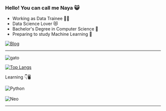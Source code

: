 ### Hello! You can call me Naya 😺

- Working as Data Trainee 👷‍♀️
- Data Science Lover 😻
- Bachelor's Degree in Computer Science 🤖
- Preparing to study Machine Learning 🧠



[![Blog](https://img.shields.io/badge/LinkedIn-0077B5?style=for-the-badge&logo=linkedin&logoColor=white)](https://www.linkedin.com/in/nayara-luciaslv/) 
<hr></hr>

![gato](https://64.media.tumblr.com/56134a48a0c622dfa3358efb19f76f47/55e4db14f878c387-c9/s500x750/2310a26d5e47fd79c6a2e14e054c26fd75083c27.gifv)

[![Top Langs](https://github-readme-stats.vercel.app/api/top-langs/?username=nayara-lucia&theme=highcontrast)](https://github.com/nayara-lucia/github-readme-stats)


Learning 👇🖥

![Python](https://img.shields.io/badge/Python-3776AB?style=for-the-badge&logo=python&logoColor=white)
<br></br>
![Neo](https://media.tenor.com/yJGHlWjzPBMAAAAC/matrix-neo.gif)
<hr></hr>




